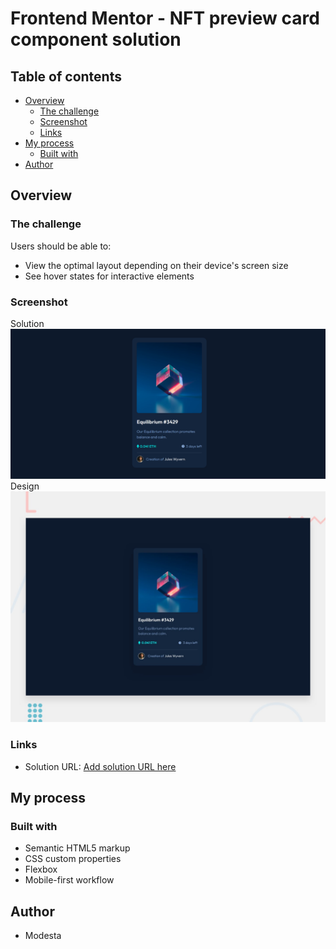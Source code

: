 # Frontend Mentor - NFT preview card component solution

## Table of contents

- [Overview](#overview)
  - [The challenge](#the-challenge)
  - [Screenshot](#screenshot)
  - [Links](#links)
- [My process](#my-process)
  - [Built with](#built-with)
- [Author](#author)

## Overview

### The challenge

Users should be able to:

- View the optimal layout depending on their device's screen size
- See hover states for interactive elements

### Screenshot

Solution
![SOLUTION](./Screenshot.png)
Design
![DESIGN](./design/desktop-preview.jpg)

### Links

- Solution URL: [Add solution URL here](https://https://modesta2277.github.io/nft-preview-card-component-main/nft-preview-card-component-main/)

## My process

### Built with

- Semantic HTML5 markup
- CSS custom properties
- Flexbox
- Mobile-first workflow

## Author

- Modesta
